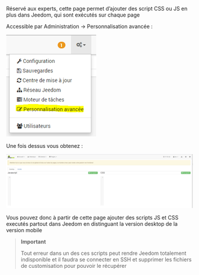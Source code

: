 Réservé aux experts, cette page permet d’ajouter des script CSS ou JS en
plus dans Jeedom, qui sont exécutés sur chaque page

Accessible par Administration → Personnalisation avancée :

![](../images/custom.png)

Une fois dessus vous obtenez :

![](../images/custom2.png)

Vous pouvez donc à partir de cette page ajouter des scripts JS et CSS
executés partout dans Jeedom en distinguant la version desktop de la
version mobile

> **Important**
>
> Tout erreur dans un des ces scripts peut rendre Jeedom totalement
> indisponible et il faudra se connecter en SSH et supprimer les
> fichiers de customisation pour pouvoir le récupérer

